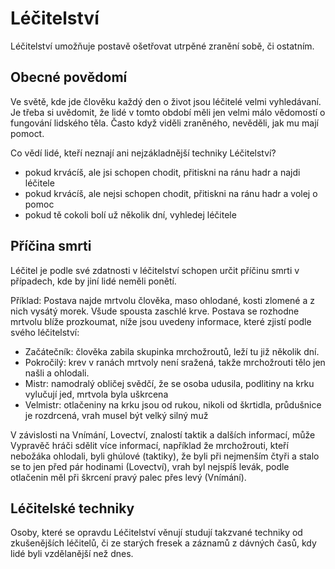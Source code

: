# Léčitelství

Léčitelství umožňuje postavě ošetřovat utrpěné zranění sobě, či ostatním.

## Obecné povědomí

Ve světě, kde jde člověku každý den o život jsou léčitelé velmi vyhledávaní. Je třeba si uvědomit, že lidé v tomto období měli jen velmi málo vědomostí o fungování lidského těla. Často když viděli zraněného, nevěděli, jak mu mají pomoct.

Co vědí lidé, kteří neznají ani nejzákladnější techniky Léčitelství?

- pokud krvácíš, ale jsi schopen chodit, přitiskni na ránu hadr a najdi léčitele
- pokud krvácíš, ale nejsi schopen chodit, přitiskni na ránu hadr a volej o pomoc
- pokud tě cokoli bolí už několik dní, vyhledej léčitele

## Příčina smrti

Léčitel je podle své zdatnosti v léčitelství schopen určit příčinu smrti v případech, kde by jiní lidé neměli ponětí.

Příklad: Postava najde mrtvolu člověka, maso ohlodané, kosti zlomené a z nich vysátý morek. Všude spousta zaschlé krve. Postava se rozhodne mrtvolu blíže prozkoumat, níže jsou uvedeny informace, které zjistí podle svého léčitelství:

- Začátečník: člověka zabila skupinka mrchožroutů, leží tu již několik dní.
- Pokročilý: krev v ranách mrtvoly není sražená, takže mrchožrouti tělo jen našli a ohlodali.
- Mistr: namodralý obličej svědčí, že se osoba udusila, podlitiny na krku vylučují jed, mrtvola byla uškrcena
- Velmistr: otlačeniny na krku jsou od rukou, nikoli od škrtidla, průdušnice je rozdrcená, vrah musel být velký silný muž

V závislosti na Vnímání, Lovectví, znalostí taktik a dalších informací, může Vypravěč hráči sdělit více informací, například že mrchožrouti, kteří nebožáka ohlodali, byli ghúlové (taktiky), že byli při nejmenším čtyři a stalo se to jen před pár hodinami (Lovectví), vrah byl nejspíš levák, podle otlačenin měl při škrcení pravý palec přes levý (Vnímání).

## Léčitelské techniky

Osoby, které se opravdu Léčitelství věnují studují takzvané techniky od zkušenějších léčitelů, či ze starých fresek a záznamů z dávných časů, kdy lidé byli vzdělanější než dnes.
